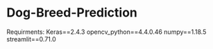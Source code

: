 # Dog-Breed-Prediction

Requirments: 
Keras==2.4.3
opencv_python==4.4.0.46
numpy==1.18.5
streamlit==0.71.0
